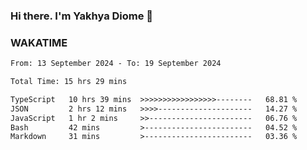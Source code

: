 ### Hi there. I'm Yakhya Diome 👋

### WAKATIME
<!--START_SECTION:waka-->

```txt
From: 13 September 2024 - To: 19 September 2024

Total Time: 15 hrs 29 mins

TypeScript   10 hrs 39 mins  >>>>>>>>>>>>>>>>>--------   68.81 %
JSON         2 hrs 12 mins   >>>>---------------------   14.27 %
JavaScript   1 hr 2 mins     >>-----------------------   06.76 %
Bash         42 mins         >------------------------   04.52 %
Markdown     31 mins         >------------------------   03.36 %
```

<!--END_SECTION:waka-->
